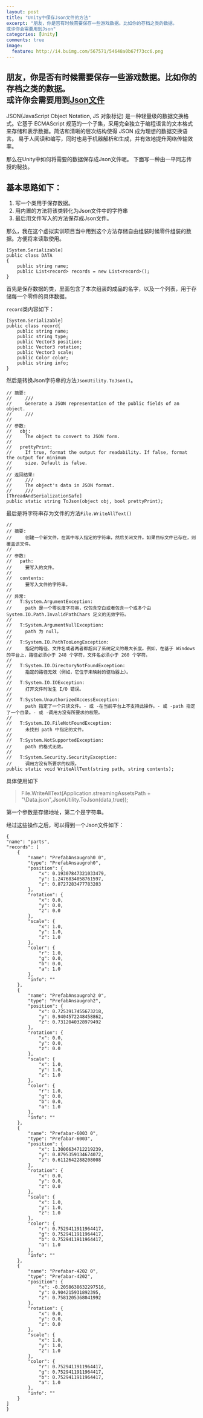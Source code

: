 ```yaml
---
layout: post
title: "Unity中保存Json文件的方法"
excerpt: "朋友，你是否有时候需要保存一些游戏数据。比如你的存档之类的数据。  
或许你会需要用到Json"
categories: [Unity]
comments: true
image:
  feature: http://i4.buimg.com/567571/54648a0b67f73cc6.png
---
```

朋友，你是否有时候需要保存一些游戏数据。比如你的存档之类的数据。  
或许你会需要用到[Json文件](http://baike.baidu.com/link?url=69w-uP3n9dNdnb-h83KxWHGsP1VRnCMPiWPD2nIrUZM4XcbQYGfXE9vnXeVkqpC0rStVJn_zahGqJ4KpOLM49_)
---
JSON(JavaScript Object Notation, JS 对象标记) 是一种轻量级的数据交换格式。它基于 ECMAScript 规范的一个子集，采用完全独立于编程语言的文本格式来存储和表示数据。简洁和清晰的层次结构使得 JSON 成为理想的数据交换语言。 易于人阅读和编写，同时也易于机器解析和生成，并有效地提升网络传输效率。  

那么在Unity中如何将需要的数据保存成Json文件呢。 下面写一种由一平同志传授的秘技。  

## 基本思路如下：

1. 写一个类用于保存数据。
2. 用内置的方法将该类转化为Json文件中的字符串
3. 最后用文件写入的方法保存成Json文件。

那么，我在这个虚拟实训项目当中用到这个方法存储自由组装时候零件组装的数据。方便将来读取使用。  

    [System.Serializable]
    public class DATA
    {
        public string name;
        public List<record> records = new List<record>();
    }
首先是保存数据的类，里面包含了本次组装的成品的名字，以及一个列表，用于存储每一个零件的具体数据。  

`record`类内容如下：

    [System.Serializable]
    public class record{
        public string name;
        public string type;
        public Vector3 position;
        public Vector3 rotation;
        public Vector3 scale;
        public Color color;
        public string info;
    }

然后是转换Json字符串的方法`JsonUtility.ToJson()`。

    // 摘要:
    //     ///
    //     Generate a JSON representation of the public fields of an object.
    //     ///
    //
    // 参数:
    //   obj:
    //     The object to convert to JSON form.
    //
    //   prettyPrint:
    //     If true, format the output for readability. If false, format the output for minimum
    //     size. Default is false.
    //
    // 返回结果:
    //     ///
    //     The object's data in JSON format.
    //     ///
    [ThreadAndSerializationSafe]
    public static string ToJson(object obj, bool prettyPrint);

最后是将字符串存为文件的方法`File.WriteAllText()`

    //
    // 摘要:
    //     创建一个新文件，在其中写入指定的字符串，然后关闭文件。如果目标文件已存在，则覆盖该文件。
    //
    // 参数:
    //   path:
    //     要写入的文件。
    //
    //   contents:
    //     要写入文件的字符串。
    //
    // 异常:
    //   T:System.ArgumentException:
    //     path 是一个零长度字符串，仅包含空白或者包含一个或多个由 System.IO.Path.InvalidPathChars 定义的无效字符。
    //
    //   T:System.ArgumentNullException:
    //     path 为 null。
    //
    //   T:System.IO.PathTooLongException:
    //     指定的路径、文件名或者两者都超出了系统定义的最大长度。例如，在基于 Windows 的平台上，路径必须小于 248 个字符，文件名必须小于 260 个字符。
    //
    //   T:System.IO.DirectoryNotFoundException:
    //     指定的路径无效（例如，它位于未映射的驱动器上）。
    //
    //   T:System.IO.IOException:
    //     打开文件时发生 I/O 错误。
    //
    //   T:System.UnauthorizedAccessException:
    //     path 指定了一个只读文件。- 或 -在当前平台上不支持此操作。- 或 -path 指定了一个目录。- 或 -调用方没有所要求的权限。
    //
    //   T:System.IO.FileNotFoundException:
    //     未找到 path 中指定的文件。
    //
    //   T:System.NotSupportedException:
    //     path 的格式无效。
    //
    //   T:System.Security.SecurityException:
    //     调用方没有所要求的权限。
    public static void WriteAllText(string path, string contents);
具体使用如下
>File.WriteAllText(Application.streamingAssetsPath + "\\Data.json",JsonUtility.ToJson(data,true));

第一个参数是存储地址，第二个是字符串。

经过这些操作之后，可以得到一个Json文件如下：

    {
    "name": "parts",
    "records": [
        {
            "name": "PrefabAnsaugroh0 0",
            "type": "PrefabAnsaugroh0",
            "position": {
                "x": 0.19307847321033479,
                "y": 1.2476834058761597,
                "z": 0.8727283477783203
            },
            "rotation": {
                "x": 0.0,
                "y": 0.0,
                "z": 0.0
            },
            "scale": {
                "x": 1.0,
                "y": 1.0,
                "z": 1.0
            },
            "color": {
                "r": 1.0,
                "g": 0.0,
                "b": 0.0,
                "a": 1.0
            },
            "info": ""
        },
        {
            "name": "PrefabAnsaugroh2 0",
            "type": "PrefabAnsaugroh2",
            "position": {
                "x": 0.7253917455673218,
                "y": 0.9404572248458862,
                "z": 0.7312040328979492
            },
            "rotation": {
                "x": 0.0,
                "y": 0.0,
                "z": 0.0
            },
            "scale": {
                "x": 1.0,
                "y": 1.0,
                "z": 1.0
            },
            "color": {
                "r": 1.0,
                "g": 0.0,
                "b": 0.0,
                "a": 1.0
            },
            "info": ""
        },
        {
            "name": "Prefabar-6003 0",
            "type": "Prefabar-6003",
            "position": {
                "x": 1.3006634712219239,
                "y": 0.8795359134674072,
                "z": 0.6112642288208008
            },
            "rotation": {
                "x": 0.0,
                "y": 0.0,
                "z": 0.0
            },
            "scale": {
                "x": 1.0,
                "y": 1.0,
                "z": 1.0
            },
            "color": {
                "r": 0.7529411911964417,
                "g": 0.7529411911964417,
                "b": 0.7529411911964417,
                "a": 1.0
            },
            "info": ""
        },
        {
            "name": "Prefabar-4202 0",
            "type": "Prefabar-4202",
            "position": {
                "x": -0.2058638632297516,
                "y": 0.904215931892395,
                "z": 0.7581205368041992
            },
            "rotation": {
                "x": 0.0,
                "y": 0.0,
                "z": 0.0
            },
            "scale": {
                "x": 1.0,
                "y": 1.0,
                "z": 1.0
            },
            "color": {
                "r": 0.7529411911964417,
                "g": 0.7529411911964417,
                "b": 0.7529411911964417,
                "a": 1.0
            },
            "info": ""
        }
    ]
    }
